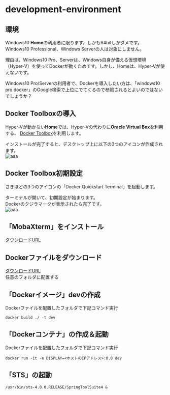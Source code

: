 # development-environment

## 環境  
Windows10 **Home**の利用者に限ります。しかも64bitしかダメです。
Windows10 Professional、Windows Serverの人は対象にしません。

理由は、Windows10 Pro、Serverは、Windows自身が備える仮想環境（Hyper-V）を使ってDockerが動くためです。しかし、Homeは、Hyper-Vが使えないです。

Windows10 Pro/Serverの利用者で、Dockerを導入したい方は、「windows10 pro docker」のGoogle検索で上位にでてくるので参照されるとよいのではないでしょうか？  

## Docker Toolboxの導入  
Hyper-Vが動かない**Home**では、Hyper-Vの代わりに**Oracle Virtual Box**を利用する、
[Docker Toolbox](https://docs.docker.com/toolbox/overview/)を利用します。  

インストールが完了すると、デスクトップ上に以下の3つのアイコンが作成されます。  
![aaa](https://camo.qiitausercontent.com/3fa3497d0d99d3c2245191c55ef99d5882c67a09/68747470733a2f2f71696974612d696d6167652d73746f72652e73332e616d617a6f6e6177732e636f6d2f302f3133333239312f63623636336266322d313731342d646665642d643863612d3937393338356130333764342e706e67)

## Docker Toolbox初期設定  
さきほどの3つのアイコンの「Docker Quickstart Terminal」を起動します。

ターミナルが開いて、初期設定が始まります。  
Dockerのクジラマークが表示されたら完了です。  
![aaa](https://camo.qiitausercontent.com/2a38bf59c733efa5b165a2846af633d61e27a376/68747470733a2f2f71696974612d696d6167652d73746f72652e73332e616d617a6f6e6177732e636f6d2f302f3133333239312f62616533396131652d353135342d346163382d663233332d6465666661623034666633632e706e67)

## 「MobaXterm」をインストール  
[ダウンロードURL](https://mobaxterm.mobatek.net/download-home-edition.html)  

## Dockerファイルをダウンロード  
[ダウンロードURL](https://github.com/k-kikuchi-ginga/development-environment/blob/master/dev/Dockerfile)  
任意のフォルダに配置する

## 「Dockerイメージ」devの作成  
Dockerファイルを配置したフォルダで下記コマンド実行  
```
docker build ./ -t dev
```

## 「Dockerコンテナ」の作成＆起動  
Dockerファイルを配置したフォルダで下記コマンド実行  
```
docker run -it -e DISPLAY=<ホストのIPアドレス>:0.0 dev
```

## 「STS」の起動
```
/usr/bin/sts-4.0.0.RELEASE/SpringToolSuite4 &
```
